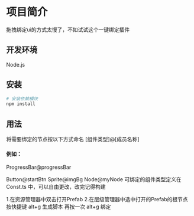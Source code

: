 # 项目简介

拖拽绑定ui的方式太慢了，不如试试这个一键绑定插件

## 开发环境

Node.js

## 安装

```bash
# 安装依赖模块
npm install
```

## 用法

将需要绑定的节点按以下方式命名
[组件类型]@[成员名称]

#### 例如：
ProgressBar@progressBar

Button@startBtn
Sprite@imgBg
Node@myNode
可绑定的组件类型定义在 Const.ts 中，可以自由更改，改完记得构建

1.在资源管理器中双击打开Prefab
2.在层级管理器中选中打开的Prefab的根节点
按快捷键 alt+g 生成脚本
再按一次 alt+g 绑定
